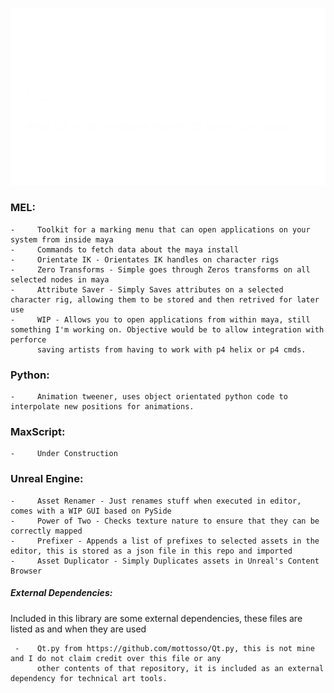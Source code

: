 ![Simple Logo](https://github.com/MorganRuffell/Technical-Art-Tools/blob/main/Logo.png)


### MEL:
  
    -     Toolkit for a marking menu that can open applications on your system from inside maya
    -     Commands to fetch data about the maya install
    -     Orientate IK - Orientates IK handles on character rigs
    -     Zero Transforms - Simple goes through Zeros transforms on all selected nodes in maya
    -     Attribute Saver - Simply Saves attributes on a selected character rig, allowing them to be stored and then retrived for later use
    -     WIP - Allows you to open applications from within maya, still something I'm working on. Objective would be to allow integration with perforce 
          saving artists from having to work with p4 helix or p4 cmds.

### Python:

    -     Animation tweener, uses object orientated python code to interpolate new positions for animations.


### MaxScript:

    -     Under Construction
    
### Unreal Engine:

    -     Asset Renamer - Just renames stuff when executed in editor, comes with a WIP GUI based on PySide
    -     Power of Two - Checks texture nature to ensure that they can be correctly mapped
    -     Prefixer - Appends a list of prefixes to selected assets in the editor, this is stored as a json file in this repo and imported
    -     Asset Duplicator - Simply Duplicates assets in Unreal's Content Browser
   
##### External Dependencies:
Included in this library are some external dependencies, these files are listed as and when they are used

     -    Qt.py from https://github.com/mottosso/Qt.py, this is not mine and I do not claim credit over this file or any
          other contents of that repository, it is included as an external dependency for technical art tools.
